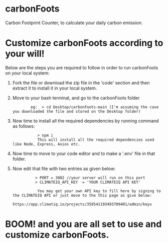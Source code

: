 # carbonFoots
Carbon Footprint Counter, to calculate your daily carbon emission.
# Customize carbonFoots according to your will!
Below are the steps you are required to follow in order to run carbonFoots on your local system:
1) Fork the file or download the zip file in the 'code' section and then extract it to install it in your local system.
2) Move to your bash terminal, and go to the carbonFoots folder 

               eg:  > cd Desktop/carbonFoots-main (I'm assuming the case you downloaded the file and stored on the Desktop folder)
3) Now time to install all the required dependencies by running command as follows:

                  > npm i 
                  This will install all the required dependencies used like Node, Express, Axios etc.
4) Now time to move to your code editor and to make a '.env' file in that folder. 
5) Now edit that file with two entries as given below: 

                 > PORT = 3002 //your server will run on this port
                 > CLIMATEIQ_API_KEY  = 'YOUR CLIMATEIQ API KEY'
                  
                  You may get your own API key to fill here by signing to the CLIMATEIQ API or just move to the this page as give below:
                  https://app.climatiq.io/projects/359541193493709401/admin/keys
# BOOM! and you are all set to use and customize carbonFoots.
